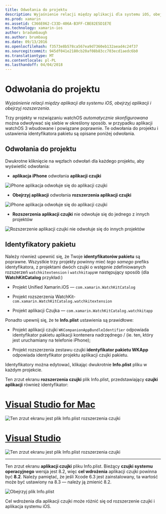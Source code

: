 ```yaml
---
title: Odwołania do projektu
description: Wyjaśnienie relacji między aplikacji dla systemu iOS, obejrzyj aplikacji i obejrzyj rozszerzenia.
ms.prod: xamarin
ms.assetid: C366E062-C33D-406A-B3FF-CBE82E5D1E7E
ms.technology: xamarin-ios
author: bradumbaugh
ms.author: brumbaug
ms.date: 09/13/2016
ms.openlocfilehash: f3573e8b578ca567ea9d7360eb132aead4c24f37
ms.sourcegitcommit: 945df041e2180cb20af08b83cc703ecd1aedc6b0
ms.translationtype: MT
ms.contentlocale: pl-PL
ms.lasthandoff: 04/04/2018
---
```

# <a name="project-references"></a>Odwołania do projektu

_Wyjaśnienie relacji między aplikacji dla systemu iOS, obejrzyj aplikacji i obejrzyj rozszerzenia._

Trzy projekty w rozwiązaniu watchOS *automatycznie skonfigurowana* można odwoływać się siebie w określony sposób. w przypadku aplikacji watchOS 3 wbudowane i powiązane poprawnie. Te odwołania do projektu i ustawienia identyfikatora pakietu są opisane poniżej odwołania.

## <a name="project-references"></a>Odwołania do projektu

Dwukrotne kliknięcie na węzłach odwołań dla każdego projektu, aby wyświetlić odwołania:

- **aplikacja iPhone** odwołania **aplikacji czujki**

![](project-references-images/catalog-reference1.png "iPhone aplikacja odwołuje się do aplikacji czujki")

- **Obejrzyj aplikacji** odwołania **rozszerzenia aplikacji czujki**

![](project-references-images/catalog-reference2.png "iPhone aplikacja odwołuje się do aplikacji czujki")


 - **Rozszerzenia aplikacji czujki** nie odwołuje się do jednego z innych projektów

![](project-references-images/catalog-reference3.png "Rozszerzenie aplikacji czujki nie odwołuje się do innych projektów")



## <a name="bundle-identifiers"></a>Identyfikatory pakietu

Należy również upewnić się, że Twoje **identyfikatorów pakietu** są poprawne.
Wszystkie trzy projekty powinny mieć *tego samego* prefiks identyfikatora, z projektami dwóch czujki o wstępnie zdefiniowanych rozszerzeń `watchkitextension` i `watchkitapp`w następujący sposób (dla **WatchKitCatalog** przykład:)

 - Projekt Unified Xamarin.iOS — `com.xamarin.WatchKitCatalog`

 - Projekt rozszerzenia WatchKit- `com.xamarin.WatchKitCatalog.watchkitextension`

 - Projekt aplikacji Czujka — `com.xamarin.WatchKitCatalog.watchkitapp`

Ponadto upewnij się, że te **Info.plist** ustawienia są prawidłowe:

 - Projekt aplikacji czujki `WKCompanionAppBundleIdentifier` odpowiada identyfikator pakietu aplikacji kontenera nadrzędnego / (ie. ten, który jest uruchamiany na telefonie iPhone);

 - Projekt rozszerzenia zestawu czujki **identyfikator pakietu WKApp** odpowiada identyfikator projektu aplikacji czujki pakietu.

Identyfikatory można edytować, klikając dwukrotnie **Info.plist** pliku w każdym projekcie.

Ten zrzut ekranu **rozszerzenia czujki** plik Info.plist, przedstawiający **czujki aplikacji** również identyfikator:

# <a name="visual-studio-for-mactabvsmac"></a>[Visual Studio for Mac](#tab/vsmac)
    
![](project-references-images/infoplist-extension.png "Ten zrzut ekranu jest plik Info.plist rozszerzenia czujki")

# <a name="visual-studiotabvswin"></a>[Visual Studio](#tab/vswin)
    
![](project-references-images/infoplist-extension-vs.png "Ten zrzut ekranu jest plik Info.plist rozszerzenia czujki")

-----

Ten zrzut ekranu **aplikacji czujki** pliku Info.plist.
Bieżący **czujki systemu operacyjnego** wersja jest 8.2, więc **cel wdrożenia** aplikacji czujki powinna być **8.2**. Należy pamiętać, że jeśli Xcode 6.3 jest zainstalowany, ta wartość może być ustawiony na 8.3 — należy ją zmienić 8.2.

![](project-references-images/infoplist-watchapp.png "Obejrzyj plik Info.plist")

Cel wdrożenia dla aplikacji czujki może różnić się od rozszerzenie czujki i aplikacja systemu iOS.

